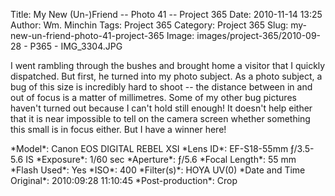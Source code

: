 Title: My New (Un-)Friend -- Photo 41 -- Project 365
Date: 2010-11-14 13:25
Author: Wm. Minchin
Tags: Project 365
Category: Project 365
Slug: my-new-un-friend-photo-41-project-365
Image: images/project-365/2010-09-28 - P365 - IMG_3304.JPG

I went rambling through the bushes and brought home a visitor that I
quickly dispatched. But first, he turned into my photo subject. As a
photo subject, a bug of this size is incredibly hard to shoot -- the
distance between in and out of focus is a matter of millimetres. Some of
my other bug pictures haven't turned out because I can't hold still
enough! It doesn't help either that it is near impossible to tell on the
camera screen whether something this small is in focus either. But I
have a winner here!

<div markdown=1 class="photo-infobox">
*Model*: Canon EOS DIGITAL REBEL XSI  
*Lens ID*: EF-S18-55mm ƒ/3.5-5.6 IS  
*Exposure*: 1/60 sec  
*Aperture*: ƒ/5.6  
*Focal Length*: 55 mm  
*Flash Used*: Yes  
*ISO*: 400  
*Filter(s)*: HOYA UV(0)  
*Date and Time Original*: 2010:09:28 11:10:45  
*Post-production*: Crop
</div>
